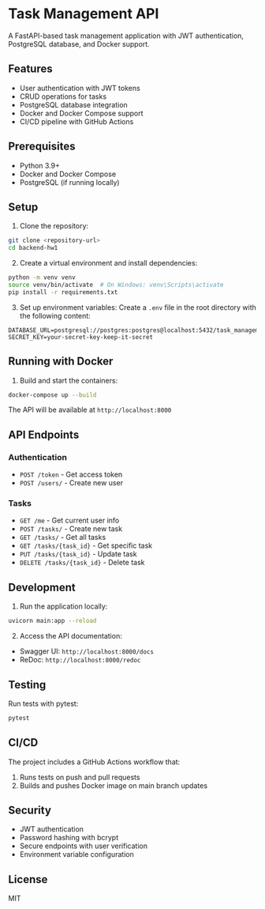 # Task Management API

A FastAPI-based task management application with JWT authentication, PostgreSQL database, and Docker support.

## Features

- User authentication with JWT tokens
- CRUD operations for tasks
- PostgreSQL database integration
- Docker and Docker Compose support
- CI/CD pipeline with GitHub Actions

## Prerequisites

- Python 3.9+
- Docker and Docker Compose
- PostgreSQL (if running locally)

## Setup

1. Clone the repository:
```bash
git clone <repository-url>
cd backend-hw1
```

2. Create a virtual environment and install dependencies:
```bash
python -m venv venv
source venv/bin/activate  # On Windows: venv\Scripts\activate
pip install -r requirements.txt
```

3. Set up environment variables:
Create a `.env` file in the root directory with the following content:
```
DATABASE_URL=postgresql://postgres:postgres@localhost:5432/task_management
SECRET_KEY=your-secret-key-keep-it-secret
```

## Running with Docker

1. Build and start the containers:
```bash
docker-compose up --build
```

The API will be available at `http://localhost:8000`

## API Endpoints

### Authentication
- `POST /token` - Get access token
- `POST /users/` - Create new user

### Tasks
- `GET /me` - Get current user info
- `POST /tasks/` - Create new task
- `GET /tasks/` - Get all tasks
- `GET /tasks/{task_id}` - Get specific task
- `PUT /tasks/{task_id}` - Update task
- `DELETE /tasks/{task_id}` - Delete task

## Development

1. Run the application locally:
```bash
uvicorn main:app --reload
```

2. Access the API documentation:
- Swagger UI: `http://localhost:8000/docs`
- ReDoc: `http://localhost:8000/redoc`

## Testing

Run tests with pytest:
```bash
pytest
```

## CI/CD

The project includes a GitHub Actions workflow that:
1. Runs tests on push and pull requests
2. Builds and pushes Docker image on main branch updates

## Security

- JWT authentication
- Password hashing with bcrypt
- Secure endpoints with user verification
- Environment variable configuration

## License

MIT 